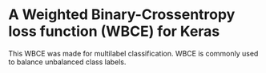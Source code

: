 # A Weighted Binary-Crossentropy loss function (WBCE) for Keras

This WBCE was made for multilabel classification. WBCE is commonly used to balance unbalanced class labels.

